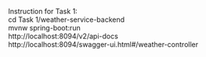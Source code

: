 Instruction for Task 1: </br>
  cd Task 1/weather-service-backend  </br>
  mvnw spring-boot:run  </br>
  http://localhost:8094/v2/api-docs  </br>
  http://localhost:8094/swagger-ui.html#/weather-controller  </br>
